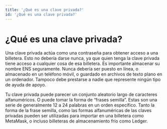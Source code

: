```yaml
---
title: '¿Qué es una clave privada?'
id: '¿Qué es una clave privada?'
---
```


# ¿Qué es una clave privada?

Una clave privada actúa como una contraseña para obtener acceso a una billetera. Esto no debería darse nunca, ya que quien tenga la clave privada tiene acceso a cualquier cosa de esa billetera. Es importante almacenar su nombre ENS seguramente. Nunca debería ser puesto en línea, o almacenado en un teléfono móvil, o guardado en archivos de texto plano en un ordenador. Tampoco debe prestarse a nadie que represente ningún tipo de ayuda de apoyo.

Tu clave privada puede parecer un conjunto aleatorio largo de caracteres alfanuméricos. O puede tomar la forma de “frases semilla”. Estas son una serie de generalmente 12 a 24 palabras en un orden específico. Tanto la forma de la frase semilla, como las formas alfanuméricas de las claves privadas pueden ser utilizadas para importar en una billetera como MetaMask, o incluso billeteras de almacenamiento frío como Ledger.
